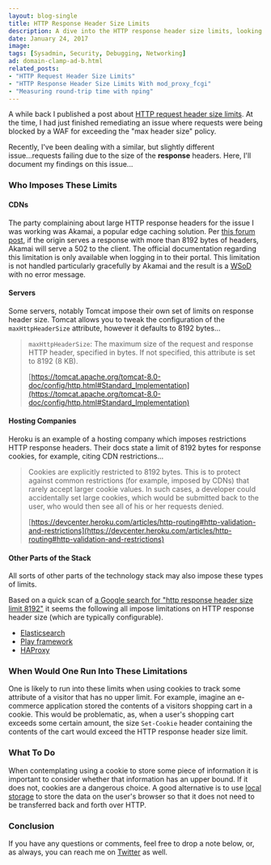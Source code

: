 ```yaml
---
layout: blog-single
title: HTTP Response Header Size Limits
description: A dive into the HTTP response header size limits, looking at the various places along the way that one can run into these types of limitations.
date: January 24, 2017
image: 
tags: [Sysadmin, Security, Debugging, Networking]
ad: domain-clamp-ad-b.html
related_posts:
- "HTTP Request Header Size Limits"
- "HTTP Response Header Size Limits With mod_proxy_fcgi"
- "Measuring round-trip time with nping"
---
```


A while back I published a post about [HTTP request header size limits]({{site.url}}/blog/http-request-header-size-limits). At the time, I had just finished remediating an issue where requests were being blocked by a WAF for exceeding the "max header size" policy.

Recently, I've been dealing with a similar, but slightly different issue...requests failing due to the size of the **response** headers. Here, I'll document my findings on this issue...

<!-- excerpt_separator -->

### Who Imposes These Limits

#### CDNs

The party complaining about large HTTP response headers for the issue I was working was Akamai, a popular edge caching solution. Per [this forum post](https://community.akamai.com/thread/4641-ending-up-with-bad-request-when-posted-with-long-urls-header-vs-uri-limit-extension), if the origin serves a response with more than 8192 bytes of headers, Akamai will serve a 502 to the client. The official documentation regarding this limitation is only available when logging in to their portal. This limitation is not handled particularly gracefully by Akamai and the result is a [WSoD](http://www.webopedia.com/TERM/W/white_screen_of_death.html) with no error message.

#### Servers

Some servers, notably Tomcat impose their own set of limits on response header size. Tomcat allows you to tweak the configuration of the `maxHttpHeaderSize` attribute, however it defaults to 8192 bytes...

> `maxHttpHeaderSize`: The maximum size of the request and response HTTP header, specified in bytes. If not specified, this attribute is set to 8192 (8 KB).
> 
> [https://tomcat.apache.org/tomcat-8.0-doc/config/http.html#Standard_Implementation](https://tomcat.apache.org/tomcat-8.0-doc/config/http.html#Standard_Implementation)

#### Hosting Companies

Heroku is an example of a hosting company which imposes restrictions HTTP response headers. Their docs state a limit of 8192 bytes for response cookies, for example, citing CDN restrictions...

> Cookies are explicitly restricted to 8192 bytes. This is to protect against common restrictions (for example, imposed by CDNs) that rarely accept larger cookie values. In such cases, a developer could accidentally set large cookies, which would be submitted back to the user, who would then see all of his or her requests denied.
> 
> [https://devcenter.heroku.com/articles/http-routing#http-validation-and-restrictions](https://devcenter.heroku.com/articles/http-routing#http-validation-and-restrictions)

#### Other Parts of the Stack

All sorts of other parts of the technology stack may also impose these types of limits.

Based on a quick scan of [a Google search for "http response header size limit 8192"](https://www.google.com/search?q=http+response+header+size+limit+8192) it seems the following all impose limitations on HTTP response header size (which are typically configurable).

- [Elasticsearch](https://github.com/elastic/elasticsearch/issues/5665)
- [Play framework](https://github.com/playframework/playframework/issues/5036)
- [HAProxy](http://blog.nkhost.net/linux/haproxy-headers-size-limit-is-8k/)

### When Would One Run Into These Limitations

One is likely to run into these limits when using cookies to track some attribute of a visitor that has no upper limit. For example, imagine an e-commerce application stored the contents of a visitors shopping cart in a cookie. This would be problematic, as, when a user's shopping cart exceeds some certain amount, the size `Set-Cookie` header containing the contents of the cart would exceed the HTTP response header size limit.

### What To Do

When contemplating using a cookie to store some piece of information it is important to consider whether that information has an upper bound. If it does not, cookies are a dangerous choice. A good alternative is to use [local storage](https://developer.mozilla.org/en-US/docs/Web/API/Window/localStorage) to store the data on the user's browser so that it does not need to be transferred back and forth over HTTP.

### Conclusion

If you have any questions or comments, feel free to drop a note below, or, as always, you can reach me on [Twitter](http://twitter.com/maxpchadwick) as well.
